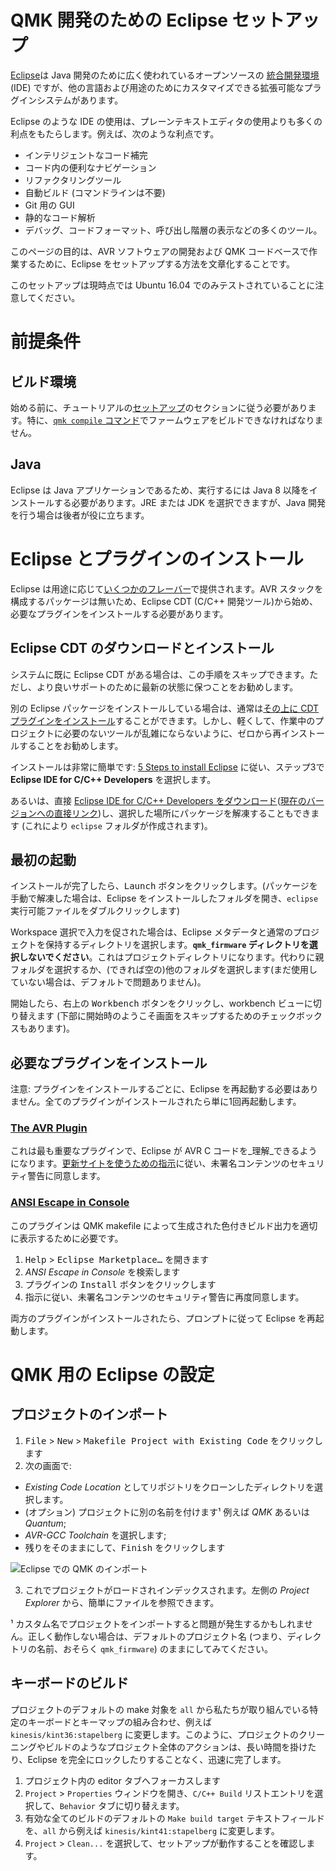 # QMK 開発のための Eclipse セットアップ

<!---
  original document: 0.12.41:docs/other_eclipse.md
  git diff 0.12.41 HEAD -- docs/other_eclipse.md | cat
-->

[Eclipse][1]は Java 開発のために広く使われているオープンソースの [統合開発環境](https://en.wikipedia.org/wiki/Integrated_development_environment) (IDE) ですが、他の言語および用途のためにカスタマイズできる拡張可能なプラグインシステムがあります。

Eclipse のような IDE の使用は、プレーンテキストエディタの使用よりも多くの利点をもたらします。例えば、次のような利点です。
* インテリジェントなコード補完
* コード内の便利なナビゲーション
* リファクタリングツール
* 自動ビルド (コマンドラインは不要)
* Git 用の GUI
* 静的なコード解析
* デバッグ、コードフォーマット、呼び出し階層の表示などの多くのツール。

このページの目的は、AVR ソフトウェアの開発および QMK コードベースで作業するために、Eclipse をセットアップする方法を文章化することです。

このセットアップは現時点では Ubuntu 16.04 でのみテストされていることに注意してください。

# 前提条件
## ビルド環境
始める前に、チュートリアルの[セットアップ](ja/newbs_getting_started.md)のセクションに従う必要があります。特に、[`qmk compile` コマンド](ja/newbs_building_firmware.md#build-your-firmware)でファームウェアをビルドできなければなりません。

## Java
Eclipse は Java アプリケーションであるため、実行するには Java 8 以降をインストールする必要があります。JRE または JDK を選択できますが、Java 開発を行う場合は後者が役に立ちます。

# Eclipse とプラグインのインストール
Eclipse は用途に応じて[いくつかのフレーバー](https://www.eclipse.org/downloads/eclipse-packages/)で提供されます。AVR スタックを構成するパッケージは無いため、Eclipse CDT (C/C++ 開発ツール)から始め、必要なプラグインをインストールする必要があります。

## Eclipse CDT のダウンロードとインストール
システムに既に Eclipse CDT がある場合は、この手順をスキップできます。ただし、より良いサポートのために最新の状態に保つことをお勧めします。

別の Eclipse パッケージをインストールしている場合は、通常は[その上に CDT プラグインをインストール](https://eclipse.org/cdt/downloads.php)することができます。しかし、軽くして、作業中のプロジェクトに必要のないツールが乱雑にならないように、ゼロから再インストールすることをお勧めします。

インストールは非常に簡単です: [5 Steps to install Eclipse](https://eclipse.org/downloads/eclipse-packages/?show_instructions=TRUE) に従い、ステップ3で **Eclipse IDE for C/C++ Developers** を選択します。

あるいは、直接 [Eclipse IDE for C/C++ Developers をダウンロード](https://www.eclipse.org/downloads/eclipse-packages/)([現在のバージョンへの直接リンク](https://www.eclipse.org/downloads/packages/eclipse-ide-cc-developers/neonr))し、選択した場所にパッケージを解凍することもできます (これにより `eclipse` フォルダが作成されます)。

## 最初の起動
インストールが完了したら、<kbd>Launch</kbd> ボタンをクリックします。(パッケージを手動で解凍した場合は、Eclipse をインストールしたフォルダを開き、`eclipse` 実行可能ファイルをダブルクリックします)

Workspace 選択で入力を促された場合は、Eclipse メタデータと通常のプロジェクトを保持するディレクトリを選択します。**`qmk_firmware` ディレクトリを選択しないでください**。これはプロジェクトディレクトリになります。代わりに親フォルダを選択するか、(できれば空の)他のフォルダを選択します(まだ使用していない場合は、デフォルトで問題ありません)。

開始したら、右上の <kbd>Workbench</kbd> ボタンをクリックし、workbench ビューに切り替えます (下部に開始時のようこそ画面をスキップするためのチェックボックスもあります)。

## 必要なプラグインをインストール
注意: プラグインをインストールするごとに、Eclipse を再起動する必要はありません。全てのプラグインがインストールされたら単に1回再起動します。

### [The AVR Plugin](https://avr-eclipse.sourceforge.net/)
これは最も重要なプラグインで、Eclipse が AVR C コードを_理解_できるようになります。[更新サイトを使うための指示](https://avr-eclipse.sourceforge.net/wiki/index.php/Plugin_Download#Update_Site)に従い、未署名コンテンツのセキュリティ警告に同意します。

### [ANSI Escape in Console](https://marketplace.eclipse.org/content/ansi-escape-console)
このプラグインは QMK makefile によって生成された色付きビルド出力を適切に表示するために必要です。

1. <kbd>Help</kbd> > <kbd>Eclipse Marketplace…</kbd> を開きます
2. _ANSI Escape in Console_ を検索します
3. プラグインの <samp>Install</samp> ボタンをクリックします
4. 指示に従い、未署名コンテンツのセキュリティ警告に再度同意します。

両方のプラグインがインストールされたら、プロンプトに従って Eclipse を再起動します。

# QMK 用の Eclipse の設定
## プロジェクトのインポート
1. <kbd>File</kbd> > <kbd>New</kbd> > <kbd>Makefile Project with Existing Code</kbd> をクリックします
2. 次の画面で:
* _Existing Code Location_ としてリポジトリをクローンしたディレクトリを選択します。
* (オプション) プロジェクトに別の名前を付けます¹ 例えば _QMK_ あるいは _Quantum_;
* _AVR-GCC Toolchain_ を選択します;
* 残りをそのままにして、<kbd>Finish</kbd> をクリックします

![Eclipse での QMK のインポート](https://i.imgur.com/oHYR1yW.png)

3. これでプロジェクトがロードされインデックスされます。左側の _Project Explorer_ から、簡単にファイルを参照できます。

¹ カスタム名でプロジェクトをインポートすると問題が発生するかもしれません。正しく動作しない場合は、デフォルトのプロジェクト名 (つまり、ディレクトリの名前、おそらく `qmk_firmware`) のままにしてみてください。

## キーボードのビルド

プロジェクトのデフォルトの make 対象を `all` から私たちが取り組んでいる特定のキーボードとキーマップの組み合わせ、例えば `kinesis/kint36:stapelberg` に変更します。このように、プロジェクトのクリーニングやビルドのようなプロジェクト全体のアクションは、長い時間を掛けたり、Eclipse を完全にロックしたりすることなく、迅速に完了します。

1. プロジェクト内の editor タブへフォーカスします
2. `Project` > `Properties` ウィンドウを開き、`C/C++ Build` リストエントリを選択して、`Behavior` タブに切り替えます。
3. 有効な全てのビルドのデフォルトの `Make build target` テキストフィールドを、`all` から例えば `kinesis/kint41:stapelberg` に変更します。
4. `Project` > `Clean...` を選択して、セットアップが動作することを確認します。

[1]: https://en.wikipedia.org/wiki/Eclipse_(software)
